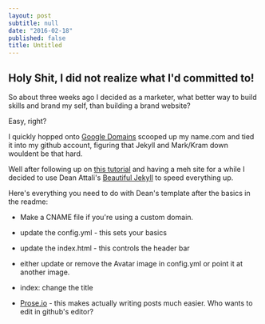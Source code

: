 ```yaml
---
layout: post
subtitle: null
date: "2016-02-18"
published: false
title: Untitled
---
```



## Holy Shit, I did not realize what I'd committed to!

So about three weeks ago I decided as a marketer, what better way to build skills and brand my self, than building a brand website?

Easy, right?

I quickly hopped onto [Google Domains](domains.google.com) scooped up my name.com and tied it into my github account, figuring that Jekyll and Mark/Kram down wouldent be that hard. 

Well after following up on [this tutorial](http://jmcglone.com/guides/github-pages/) and having a meh site for a while I decided to use Dean Attali's [Beautiful Jekyll](http://deanattali.com/beautiful-jekyll/) to speed everything up.

Here's everything you need to do with Dean's template after the basics in the readme:
- Make a CNAME file if you're using a custom domain.
- update the config.yml - this sets your basics 
- update the index.html - this controls the header bar
- either update or remove the Avatar image in config.yml or point it at another image.
- index: change the title



- [Prose.io](prose.io) - this makes actually writing posts much easier. Who wants to edit in github's editor?
